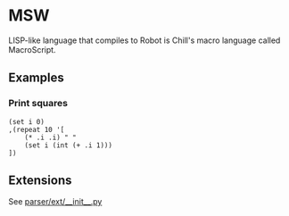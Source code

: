 # MSW

LISP-like language that compiles to Robot is Chill's macro language called MacroScript.

## Examples

### Print squares

```
(set i 0)
,(repeat 10 '[
	(* .i .i) " "
	(set i (int (+ .i 1)))
])
```

## Extensions

See [parser/ext/\_\_init\_\_.py](parser/ext/__init__.py)